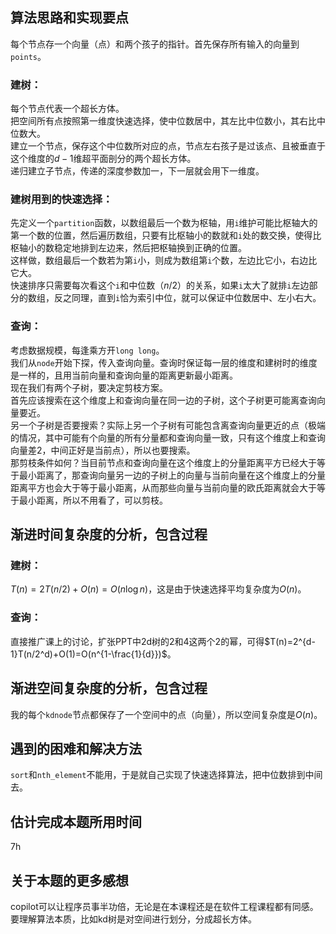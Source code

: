 ## 算法思路和实现要点
每个节点存一个向量（点）和两个孩子的指针。首先保存所有输入的向量到`points`。  
### 建树：  
每个节点代表一个超长方体。  
把空间所有点按照第一维度快速选择，使中位数居中，其左比中位数小，其右比中位数大。  
建立一个节点，保存这个中位数所对应的点，节点左右孩子是过该点、且被垂直于这个维度的$d-1$维超平面剖分的两个超长方体。  
递归建立子节点，传递的深度参数加一，下一层就会用下一维度。  
### 建树用到的快速选择：  
先定义一个`partition`函数，以数组最后一个数为枢轴，用`i`维护可能比枢轴大的第一个数的位置，然后遍历数组，只要有比枢轴小的数就和`i`处的数交换，使得比枢轴小的数稳定地排到左边来，然后把枢轴换到正确的位置。  
这样做，数组最后一个数若为第`i`小，则成为数组第`i`个数，左边比它小，右边比它大。  
快速排序只需要每次看这个`i`和中位数（$n/2$）的关系，如果`i`太大了就排`i`左边部分的数组，反之同理，直到`i`恰为索引中位，就可以保证中位数居中、左小右大。
### 查询：  
考虑数据规模，每逢乘方开`long long`。  
我们从`node`开始下探，传入查询向量。查询时保证每一层的维度和建树时的维度是一样的，且用当前向量和查询向量的距离更新最小距离。  
现在我们有两个子树，要决定剪枝方案。  
首先应该搜索在这个维度上和查询向量在同一边的子树，这个子树更可能离查询向量要近。  
另一个子树是否要搜索？实际上另一个子树有可能包含离查询向量更近的点（极端的情况，其中可能有个向量的所有分量都和查询向量一致，只有这个维度上和查询向量差2，中间正好是当前点），所以也要搜索。  
那剪枝条件如何？当目前节点和查询向量在这个维度上的分量距离平方已经大于等于最小距离了，那查询向量另一边的子树上的向量与当前向量在这个维度上的分量距离平方也会大于等于最小距离，从而那些向量与当前向量的欧氏距离就会大于等于最小距离，所以不用看了，可以剪枝。
## 渐进时间复杂度的分析，包含过程
### 建树：
$T(n)=2T(n/2)+O(n)=O(n\log n)$，这是由于快速选择平均复杂度为$O(n)$。  
### 查询：
直接推广课上的讨论，扩张PPT中2d树的2和4这两个2的幂，可得$T(n)=2^{d-1}T(n/2^d)+O(1)=O(n^{1-\frac{1}{d}})$。
## 渐进空间复杂度的分析，包含过程
我的每个`kdnode`节点都保存了一个空间中的点（向量），所以空间复杂度是$O(n)$。
## 遇到的困难和解决方法
`sort`和`nth_element`不能用，于是就自己实现了快速选择算法，把中位数排到中间去。
## 估计完成本题所用时间
7h
## 关于本题的更多感想
copilot可以让程序员事半功倍，无论是在本课程还是在软件工程课程都有同感。  
要理解算法本质，比如kd树是对空间进行划分，分成超长方体。